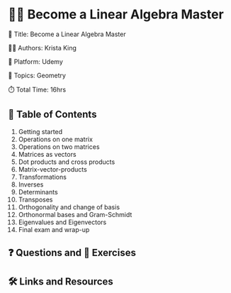 # 🍎📏 Become a Linear Algebra Master

📕 Title: Become a Linear Algebra Master

👨‍💻 Authors: Krista King

🎥 Platform: Udemy

💾 Topics: Geometry

⏱️ Total Time: 16hrs

## 📄 Table of Contents

1. Getting started
2. Operations on one matrix
3. Operations on two matrices
4. Matrices as vectors
5. Dot products and cross products
6. Matrix-vector-products
7. Transformations
8. Inverses
9. Determinants
10. Transposes
11. Orthogonality and change of basis
12. Orthonormal bases and Gram-Schmidt
13. Eigenvalues and Eigenvectors
14. Final exam and wrap-up

## ❓ Questions and 💪 Exercises

## 🛠️ Links and Resources
